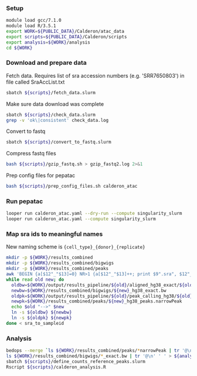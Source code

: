 

### Setup
```bash
module load gcc/7.1.0
module load R/3.5.1
export WORK=${PUBLIC_DATA}/Calderon/atac_data
export scripts=${PUBLIC_DATA}/Calderon/scripts
export analysis=${WORK}/analysis
cd ${WORK}
```



### Download and prepare data
Fetch data. Requires list of sra accession numbers (e.g. 'SRR7650803') in file called SraAccList.txt
```bash
sbatch ${scripts}/fetch_data.slurm
```

Make sure data download was complete
```bash
sbatch ${scripts}/check_data.slurm
grep -v 'ok\|consistent' check_data.log
```

Convert to fastq
```bash
sbatch ${scripts}/convert_to_fastq.slurm
```

Compress fastq files
```bash
bash ${scripts}/gzip_fastq.sh > gzip_fastq2.log 2>&1
```

Prep config files for pepatac
```bash
bash ${scripts}/prep_config_files.sh calderon_atac
```

### Run pepatac
```bash
looper run calderon_atac.yaml --dry-run --compute singularity_slurm
looper run calderon_atac.yaml --compute singularity_slurm
```

### Map sra ids to meaningful names
New naming scheme is `{cell_type}_{donor}_{replicate}`
  ```bash
  mkdir -p ${WORK}/results_combined
  mkdir -p ${WORK}/results_combined/bigwigs
  mkdir -p ${WORK}/results_combined/peaks
  awk 'BEGIN {a[$12"_"$13]=0} NR>1 {a[$12"_"$13]++; print $9".sra", $12"_"$13"_"a[$12"_"$13]}' SraRunTable.txt > sra_to_sampleid
  while read old new; do
    oldbw=${WORK}/output/results_pipeline/${old}/aligned_hg38_exact/${old}_exact.bw
    newbw=${WORK}/results_combined/bigwigs/${new}_hg38_exact.bw
    oldpk=${WORK}/output/results_pipeline/${old}/peak_calling_hg38/${old}_peaks.narrowPeak
    newpk=${WORK}/results_combined/peaks/${new}_hg38_peaks.narrowPeak
    echo $old "-->" $new
    ln -s ${oldbw} ${newbw}
    ln -s ${oldpk} ${newpk}
  done < sra_to_sampleid
  ```

### Analysis
  ```bash
  bedops --merge `ls ${WORK}/results_combined/peaks/*narrowPeak | tr '@\n' ' '` > ${analysis}/merged_peaks.bed
  ls ${WORK}/results_combined/bigwigs/*_exact.bw | tr '@\n' ' ' > ${analysis}/paths_to_bigWigs.txt
  sbatch ${scripts}/define_counts_reference_peaks.slurm
  Rscript ${scripts}/calderon_analysis.R
  ```
